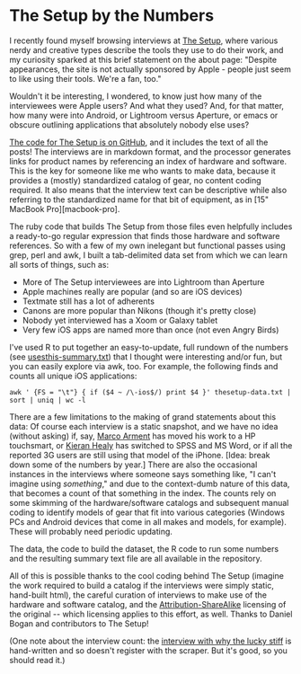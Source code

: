 The Setup by the Numbers
========================

I recently found myself browsing interviews at [The Setup](http://usesthis.com/), where various nerdy and creative types describe the tools they use to do their work, and my curiosity sparked at this brief statement on the about page: "Despite appearances, the site is not actually sponsored by Apple - people just seem to like using their tools. We're a fan, too."

Wouldn't it be interesting, I wondered, to know just how many of the interviewees were Apple users? And what they used? And, for that matter, how many were into Android, or Lightroom versus Aperture, or emacs or obscure outlining applications that absolutely nobody else uses?

[The code for The Setup is on GitHub](https://github.com/waferbaby/usesthis), and it includes the text of all the posts! The interviews are in markdown format, and the processor generates links for product names by referencing an index of hardware and software. This is the key for someone like me who wants to make data, because it provides a (mostly) standardized catalog of gear, no content coding required. It also means that the interview text can be descriptive while also referring to the standardized name for that bit of equipment, as in [15" MacBook Pro][macbook-pro].

The ruby code that builds The Setup from those files even helpfully includes a ready-to-go regular expression that finds those hardware and software references. So with a few of my own inelegant but functional passes using grep, perl and awk, I built a tab-delimited data set from which we can learn all sorts of things, such as:

* More of The Setup interviewees are into Lightroom than Aperture
* Apple machines really are popular (and so are iOS devices)
* Textmate still has a lot of adherents
* Canons are more popular than Nikons (though it's pretty close)
* Nobody yet interviewed has a Xoom or Galaxy tablet
* Very few iOS apps are named more than once (not even Angry Birds)

I've used R to put together an easy-to-update, full rundown of the numbers (see [usesthis-summary.txt](https://github.com/ats/usesthis-data/blob/master/usesthis-summary.txt)) that I thought were interesting and/or fun, but you can easily explore via awk, too. For example, the following finds and counts all unique iOS applications:

    awk ' {FS = "\t"} { if ($4 ~ /\-ios$/) print $4 }' thesetup-data.txt | sort | uniq | wc -l

There are a few limitations to the making of grand statements about this data: Of course each interview is a static snapshot, and we have no idea (without asking) if, say, [Marco Arment](http://marco.arment.usesthis.com/) has moved his work to a HP touchsmart, or [Kieran Healy](http://kieran.healy.usesthis.com/) has switched to SPSS and MS Word, or if all the reported 3G users are still using that model of the iPhone. [Idea: break down some of the numbers by year.] There are also the occasional instances in the interviews where someone says something like, "I can't imagine using _something_," and due to the context-dumb nature of this data, that becomes a count of that something in the index. The counts rely on some  skimming of the hardware/software catalogs and subsequent manual coding to identify models of gear that fit into various categories (Windows PCs and Android devices that come in all makes and models, for example). These will probably need periodic updating. 

The data, the code to build the dataset, the R code to run some numbers and the resulting summary text file are all available in the repository.

All of this is possible thanks to the cool coding behind The Setup (imagine the work required to build a catalog if the interviews were simply static, hand-built html), the careful curation of interviews to make use of the hardware and software catalog, and the [Attribution-ShareAlike](http://creativecommons.org/licenses/by-sa/2.5/au/deed.en) licensing of the original -- which licensing applies to this effort, as well. Thanks to Daniel Bogan and contributors to The Setup!

(One note about the interview count: the [interview with why the lucky stiff](http://why.usesthis.com/) is hand-written and so doesn't register with the scraper. But it's good, so you should read it.)
